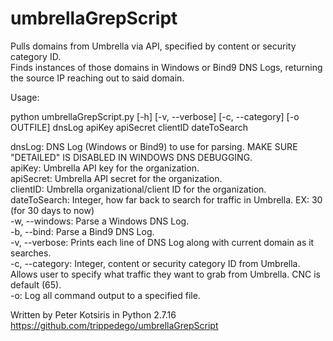# umbrellaGrepScript
Pulls domains from Umbrella via API, specified by content or security category ID.  
Finds instances of those domains in Windows or Bind9 DNS Logs, returning the source IP reaching out to said domain.  
  
Usage:  
  
python umbrellaGrepScript.py [-h] [-v, --verbose] [-c, --category] [-o OUTFILE] dnsLog apiKey apiSecret clientID dateToSearch  
  
dnsLog: DNS Log (Windows or Bind9) to use for parsing. MAKE SURE "DETAILED" IS DISABLED IN WINDOWS DNS DEBUGGING.  
apiKey: Umbrella API key for the organization.  
apiSecret: Umbrella API secret for the organization.  
clientID: Umbrella organizational/client ID for the organization.  
dateToSearch: Integer, how far back to search for traffic in Umbrella. EX: 30 (for 30 days to now)  
-w, --windows: Parse a Windows DNS Log.  
-b, --bind: Parse a Bind9 DNS Log.  
-v, --verbose: Prints each line of DNS Log along with current domain as it searches.  
-c, --category: Integer, content or security category ID from Umbrella. Allows user to specify what traffic they want to grab from Umbrella. CNC is default (65).  
-o: Log all command output to a specified file.  

Written by Peter Kotsiris in Python 2.7.16  
https://github.com/trippedego/umbrellaGrepScript
